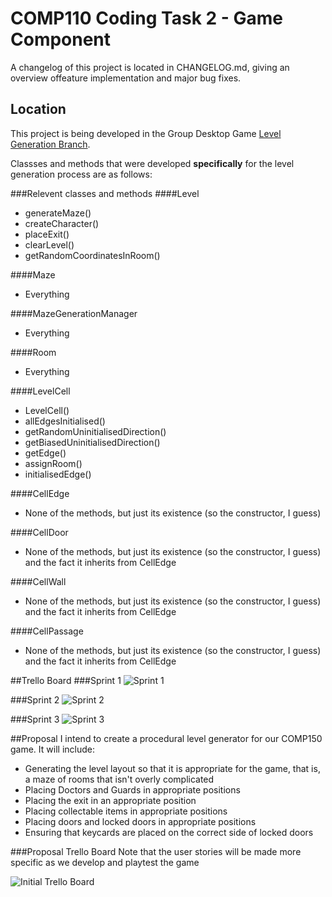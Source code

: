 # COMP110 Coding Task 2 - Game Component

A changelog of this project is located in CHANGELOG.md, giving an overview offeature implementation and major bug fixes.

## Location
This project is being developed in the Group Desktop Game [Level Generation Branch](https://github.com/NecroReindeer/comp150-desktop-game/tree/level-generation). 

Classses and methods that were developed **specifically** for the level generation process are as follows:

###Relevent classes and methods
####Level
* generateMaze()
* createCharacter()
* placeExit()
* clearLevel()
* getRandomCoordinatesInRoom()

####Maze
* Everything

####MazeGenerationManager
* Everything

####Room
* Everything

####LevelCell
* LevelCell()
* allEdgesInitialised()
* getRandomUninitialisedDirection()
* getBiasedUninitialisedDirection()
* getEdge()
* assignRoom()
* initialisedEdge()

####CellEdge
* None of the methods, but just its existence (so the constructor, I guess)

####CellDoor
* None of the methods, but just its existence (so the constructor, I guess) and the fact it inherits from CellEdge

####CellWall
* None of the methods, but just its existence (so the constructor, I guess) and the fact it inherits from CellEdge

####CellPassage
* None of the methods, but just its existence (so the constructor, I guess) and the fact it inherits from CellEdge

##Trello Board
###Sprint 1
![Sprint 1](https://github.com/NecroReindeer/comp110-coding-task-2/blob/master/Trello/Sprint%201.png)


###Sprint 2
![Sprint 2](https://github.com/NecroReindeer/comp110-coding-task-2/blob/master/Trello/Sprint%202.png)


###Sprint 3
![Sprint 3](https://github.com/NecroReindeer/comp110-coding-task-2/blob/master/Trello/Sprint%203.png)


##Proposal
I intend to create a procedural level generator for our COMP150 game.
It will include:
* Generating the level layout so that it is appropriate for the game, that is, a maze of rooms that isn't overly complicated
* Placing Doctors and Guards in appropriate positions
* Placing the exit in an appropriate position
* Placing collectable items in appropriate positions
* Placing doors and locked doors in appropriate positions
* Ensuring that keycards are placed on the correct side of locked doors

###Proposal Trello Board
Note that the user stories will be made more specific as we develop and playtest the game

![Initial Trello Board](https://github.com/NecroReindeer/comp110-coding-task-2/blob/master/Trello/Proposal.png)
